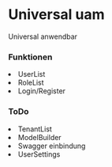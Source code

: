 # Universal uam

<p>Universal anwendbar</p>

<h3>Funktionen</h3>
<li>
  UserList
</li>
<li>
  RoleList
</li>
<li>
  Login/Register
</li>

<h3>ToDo</h3>
<li>
  TenantList
</li>
<li>
  ModelBuilder
</li>
<li>
  Swagger einbindung
</li>
<li>
  UserSettings
</li>
